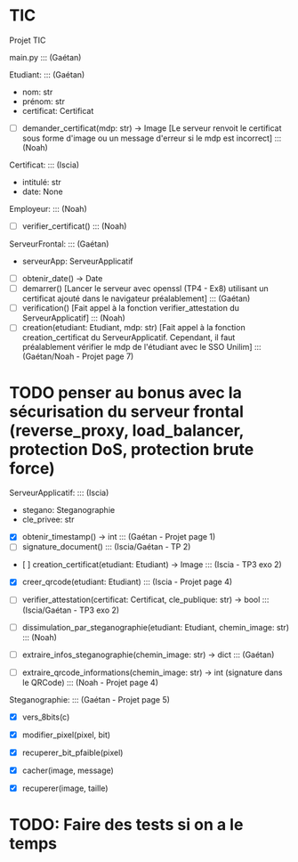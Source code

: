 # TIC
Projet TIC


main.py ::: (Gaétan)

Etudiant: ::: (Gaétan)
- nom: str
- prénom: str
- certificat: Certificat
- [ ] demander_certificat(mdp: str) -> Image [Le serveur renvoit le certificat sous forme d'image ou un message d'erreur si le mdp est incorrect] ::: (Noah)


Certificat: ::: (Iscia)
- intitulé: str
- date: None


Employeur: ::: (Noah)
- [ ] verifier_certificat() ::: (Noah)


ServeurFrontal: ::: (Gaétan)
- serveurApp: ServeurApplicatif
- [ ] obtenir_date() -> Date
- [ ] demarrer() [Lancer le serveur avec openssl (TP4 - Ex8) utilisant un certificat ajouté dans le navigateur préalablement] ::: (Gaétan)
- [ ] verification() [Fait appel à la fonction verifier_attestation du ServeurApplicatif] ::: (Noah)
- [ ] creation(etudiant: Etudiant, mdp: str) [Fait appel à la fonction creation_certificat du ServeurApplicatif. Cependant, il faut préalablement vérifier le mdp de l'étudiant avec le SSO Unilim] ::: (Gaétan/Noah - Projet page 7)
# TODO penser au bonus avec la sécurisation du serveur frontal (reverse_proxy, load_balancer, protection DoS, protection brute force)


ServeurApplicatif: ::: (Iscia)
- stegano: Steganographie
- cle_privee: str
- [X] obtenir_timestamp() -> int ::: (Gaétan - Projet page 1)
- [ ] signature_document() ::: (Iscia/Gaétan - TP 2)
- [ ] creation_certificat(etudiant: Etudiant) -> Image ::: (Iscia - TP3 exo 2)
- [X] creer_qrcode(etudiant: Etudiant) ::: (Iscia - Projet page 4)
- [ ] verifier_attestation(certificat: Certificat, cle_publique: str) -> bool ::: (Iscia/Gaétan - TP3 exo 2)
- [ ] dissimulation_par_steganographie(etudiant: Etudiant, chemin_image: str) ::: (Noah)
- [ ] extraire_infos_steganographie(chemin_image: str) -> dict ::: (Gaétan)
- [ ] extraire_qrcode_informations(chemin_image: str) -> int (signature dans le QRCode) ::: (Noah - Projet page 4)


Steganographie: ::: (Gaétan - Projet page 5)
- [X] vers_8bits(c)
- [X] modifier_pixel(pixel, bit)
- [X] recuperer_bit_pfaible(pixel)
- [X] cacher(image, message)
- [X] recuperer(image, taille)


# TODO: Faire des tests si on a le temps